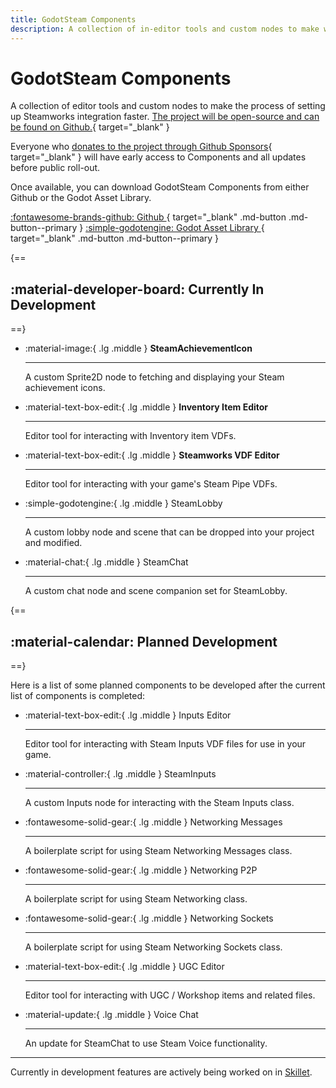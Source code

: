 ```yaml
---
title: GodotSteam Components
description: A collection of in-editor tools and custom nodes to make working with Steamworks a little easier.  Each can be used on their own or mixed with the others but all of them depend on GodotSteam to function.
---
```


# GodotSteam Components

A collection of editor tools and custom nodes to make the process of setting up Steamworks integration faster.  [The project will be open-source and can be found on Github.](https://github.com/GodotSteam/GodotSteam-Components){ target="\_blank" }

Everyone who [donates to the project through Github Sponsors](https://github.com/sponsors/Gramps){ target="\_blank" } will have early access to Components and all updates before public roll-out.

<div class="link-grid" markdown>

Once available, you can download GodotSteam Components from either Github or the Godot Asset Library.

[ :fontawesome-brands-github: Github ](https://github.com/GodotSteam/GodotSteam-Components/releases){ target="\_blank" .md-button .md-button--primary }
[ :simple-godotengine: Godot Asset Library ](https://godotengine.org/asset-library/){ target="\_blank" .md-button .md-button--primary }

</div>

{==
## :material-developer-board: Currently In Development
==}

<div class="grid full cards" markdown>

-	:material-image:{ .lg .middle } __SteamAchievementIcon__

	---

	A custom Sprite2D node to fetching and displaying your Steam achievement icons.

-	:material-text-box-edit:{ .lg .middle } __Inventory Item Editor__

	---

	Editor tool for interacting with Inventory item VDFs.

-	:material-text-box-edit:{ .lg .middle } __Steamworks VDF Editor__

	---

	Editor tool for interacting with your game's Steam Pipe VDFs.

-	:simple-godotengine:{ .lg .middle } SteamLobby

	---

	A custom lobby node and scene that can be dropped into your project and modified.

-	:material-chat:{ .lg .middle } SteamChat

	---

	A custom chat node and scene companion set for SteamLobby. 

</div>

{==
## :material-calendar: Planned Development
==}

Here is a list of some planned components to be developed after the current list of components is completed:

<div class="grid full cards" markdown>

-	:material-text-box-edit:{ .lg .middle } Inputs Editor

	---

	Editor tool for interacting with Steam Inputs VDF files for use in your game.

-	:material-controller:{ .lg .middle } SteamInputs

	---

	A custom Inputs node for interacting with the Steam Inputs class.

-	:fontawesome-solid-gear:{ .lg .middle } Networking Messages

	---

	A boilerplate script for using Steam Networking Messages class.

-	:fontawesome-solid-gear:{ .lg .middle } Networking P2P

	---

	A boilerplate script for using Steam Networking class.

-	:fontawesome-solid-gear:{ .lg .middle } Networking Sockets

	---

	A boilerplate script for using Steam Networking Sockets class.

-	:material-text-box-edit:{ .lg .middle } UGC Editor

	---

	Editor tool for interacting with UGC / Workshop items and related files.

-	:material-update:{ .lg .middle } Voice Chat

	---

	An update for SteamChat to use Steam Voice functionality.

</div>

---

Currently in development features are actively being worked on in [Skillet](skillet.md).